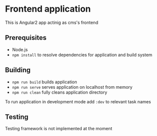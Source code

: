 # Frontend application
This is Angular2 app actinig as cms's frontend

## Prerequisites
* Node.js
* `npm install` to resolve dependencies for application and build system

## Building
* `npm run build` builds application
* `npm run serve` serves application on localhost from memory
* `npm run clean` fully cleans application directory

To run application in development mode add `:dev` to relevant task names

## Testing
Testing framework is not implemented at the moment
